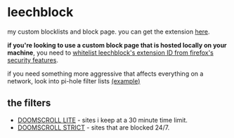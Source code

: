 # leechblock
my custom blocklists and block page. you can get the extension [here](https://addons.mozilla.org/en-US/firefox/addon/leechblock-ng/).

**if you're looking to use a custom block page that is hosted locally on your machine**, you need to [whitelist leechblock's extension ID from firefox's security features](https://github.com/fastaddons/GroupSpeedDial/issues/36#issuecomment-788283828).

if you need something more aggressive that affects everything on a network, look into pi-hole filter lists [(example)](https://github.com/blocklistproject/Lists)

## the filters
- [DOOMSCROLL LITE](https://raw.githubusercontent.com/suneteri/leechblock/main/doomscroll-lite.txt) - sites i keep at a 30 minute time limit.
- [DOOMSCROLL STRICT](https://raw.githubusercontent.com/suneteri/leechblock/main/doomscroll-strict.txt) - sites that are blocked 24/7.
